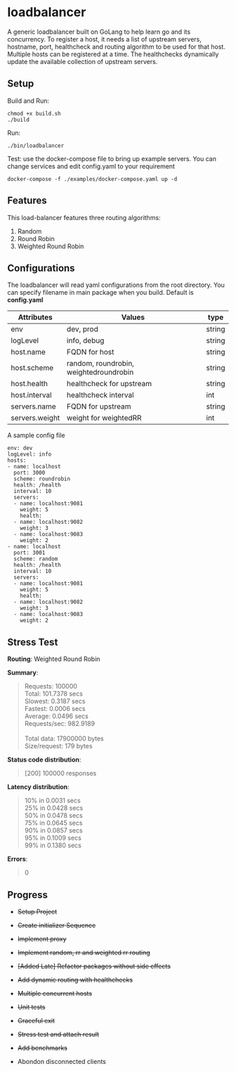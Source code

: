 # loadbalancer
A generic loadbalancer built on GoLang to help learn go and its concurrency. To register a host, it needs a list of upstream servers, hostname, port, healthcheck and routing algorithm to be used for that host. Multiple hosts can be registered at a time. The healthchecks dynamically update the available collection of upstream servers. 

## Setup
Build and Run: 
```
chmod +x build.sh
./build
```
Run:
```
./bin/loadbalancer
```
Test:
use the docker-compose file to bring up example servers. You can change services and edit config.yaml to your requirement
```
docker-compose -f ./examples/docker-compose.yaml up -d 
```
## Features
This load-balancer features three routing algorithms:
1. Random
2. Round Robin
3. Weighted Round Robin

## Configurations
The loadbalancer will read yaml configurations from the root directory. You can specify filename in main package when you build. Default is **config.yaml**

| Attributes 	|  Values 	| type
|---	|---	|---
|  env 	|   	dev, prod | string
|  logLevel 	|   info, debug |	string
|   host.name	|   FQDN for host|   string
|   host.scheme	|   random, roundrobin, weightedroundrobin | string
|   host.health	|   healthcheck for upstream | string
|   host.interval	|   healthcheck interval | int
|   servers.name	| FQDN for upstream | string
|   servers.weight	| weight for weightedRR | int


A sample config file
```
env: dev
logLevel: info
hosts: 
- name: localhost 
  port: 3000
  scheme: roundrobin
  health: /health
  interval: 10
  servers:
  - name: localhost:9081
    weight: 5
    health: 
  - name: localhost:9082
    weight: 3
  - name: localhost:9083
    weight: 2
- name: localhost 
  port: 3001
  scheme: random
  health: /health
  interval: 10
  servers:
  - name: localhost:9081
    weight: 5
    health: 
  - name: localhost:9082
    weight: 3
  - name: localhost:9083
    weight: 2

```
## Stress Test
**Routing**: Weighted Round Robin

**Summary**:
>Requests: 100000<br> 
Total:	101.7378 secs<br> 
Slowest:	0.3187 secs<br> 
Fastest:	0.0006 secs<br> 
Average:	0.0496 secs<br> 
Requests/sec:	982.9189<br> 
<br> Total data:	17900000 bytes<br> 
Size/request:	179 bytes

**Status code distribution**:
>[200]	100000 responses

**Latency distribution**:
> 10% in 0.0031 secs<br>
25% in 0.0428 secs<br>
50% in 0.0478 secs<br>
75% in 0.0645 secs<br>
90% in 0.0857 secs<br>
95% in 0.1009 secs<br>
99% in 0.1380 secs<br>

**Errors**:
 > 0

## Progress
* ~~Setup Project~~

* ~~Create initializer Sequence~~

* ~~Implement proxy~~

* ~~Implement random, rr and weighted rr routing~~

* ~~[Added Late] Refactor packages without side effects~~

* ~~Add dynamic routing with healthchecks~~

* ~~Multiple concurrent hosts~~

* ~~Unit tests~~

* ~~Graceful exit~~

* ~~Stress test and attach result~~

* ~~Add benchmarks~~

* Abondon disconnected clients